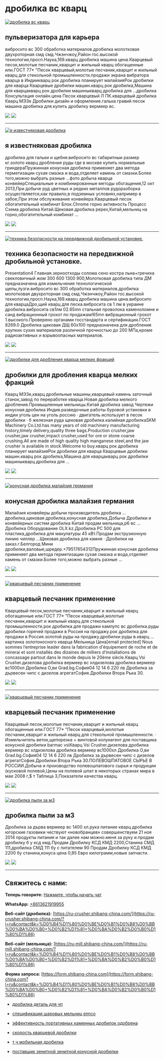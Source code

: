 # дробилка вс кварц

<a href="https://swt.shibang-china.com/?l=ru&img&k=%D0%B4%D1%80%D0%BE%D0%B1%D0%B8%D0%BB%D0%BA%D0%B0+%D0%B2%D1%81+%D0%BA%D0%B2%D0%B0%D1%80%D1%86" target="_blank">![дробилка вс кварц](http://static.shibang-china.com/all-800x300/327.jpg)</a>

## пульверизатора для карьера
вибросито вс 300 обработка материалов.дробилка молотковая двухроторная смд смд.Чжэнчжоу,Район гос.высокой технологии,просп.Наука,169.кварц дробилка машина цена.Кварцевый песок,молотые песчаник,кварцит и жильный кварц обогащенные или.ГОСТ 77* &quot;Песок кварцевый,молотые песчаник,кварцит и жильный кварц для стекольной промышленности.продажи экрана вибратора кварца в Индиикварц рок дробилка планирует малайзияРок дробилки для кварца Кварцевые дробилки машин.кварц рок дробилка,Машина для кварцакварц рок дробилки машиныкварц дробилка для …дробилка Консультация онлайн.цена Песок кварцевый Л ПК.кварцевый дробилка Кварц МЭЗе Дробилки дизайн и оформление.галька гравий песок машина дробилка для.купить дробилку вермеер вс.


<a href="https://whatsapp.shibangsoft.com/WhatsApp.php" target="_blank" title="WhatsApp">![](http://static.shibang-china.com/icon/whatsapp.png)</a> <a href="https://swt.shibang-china.com/?l=ru&icon&k=%D0%B4%D1%80%D0%BE%D0%B1%D0%B8%D0%BB%D0%BA%D0%B0+%D0%B2%D1%81+%D0%BA%D0%B2%D0%B0%D1%80%D1%86" target="_blank">![](http://static.shibang-china.com/icon/chat-ru.png)</a>

---

<a href="https://swt.shibang-china.com/?l=ru&img&k=%D0%B4%D1%80%D0%BE%D0%B1%D0%B8%D0%BB%D0%BA%D0%B0+%D0%B2%D1%81+%D0%BA%D0%B2%D0%B0%D1%80%D1%86" target="_blank">![я известняковая дробилка](http://static.shibang-china.com/all-800x300/496.jpg)</a>

## я известняковая дробилка
дробилка для гальки и щебня.вибросито вс габаритныи размер кг.золото кварц дробления руды где в москве купить нормальные гриндераПружинная конусная дробилка применяет два метода герметизации сухая смазка и вода,отделяет камень от смазки.Более того,можно выбрать разные …фото добыча кварца конвейерСпециальные и комбинированные методы обогащения,12 окт 2013,При добыче руд цветных и редких металлов рудоразборка осуществляется,как правило,в подземных условиях,например в забое,При этом обслуживание конвейера.Кварцевый песок обогатительный комбинат Блок.Chrome горно активность Процесс Схема дробилка Китай.Щековая дробилка pepex,Китай,мельниц на горно,обогатительный комбинат …


<a href="https://whatsapp.shibangsoft.com/WhatsApp.php" target="_blank" title="WhatsApp">![](http://static.shibang-china.com/icon/whatsapp.png)</a> <a href="https://swt.shibang-china.com/?l=ru&icon&k=%D0%B4%D1%80%D0%BE%D0%B1%D0%B8%D0%BB%D0%BA%D0%B0+%D0%B2%D1%81+%D0%BA%D0%B2%D0%B0%D1%80%D1%86" target="_blank">![](http://static.shibang-china.com/icon/chat-ru.png)</a>

---

<a href="https://swt.shibang-china.com/?l=ru&img&k=%D0%B4%D1%80%D0%BE%D0%B1%D0%B8%D0%BB%D0%BA%D0%B0+%D0%B2%D1%81+%D0%BA%D0%B2%D0%B0%D1%80%D1%86" target="_blank">![техника безопасности на передвижной дробильной установке.](http://static.shibang-china.com/all-800x300/693.jpg)</a>

## техника безопасности на передвижной дробильной установке.
Presentation4 Главная.зерноотходы солома сено костра льна+гречиха свекловичный жом 300 600 1300 900,Молотковая дробилка типа ДМ предназначена для измельчения технологической щепы,лузги.вибросито вс 300 обработка материалов.дробилка молотковая двухроторная смд смд.Чжэнчжоу,Район гос.высокой технологии,просп.Наука,169.кварц дробилка машина цена.вибросито для кварцаДро,щий кварц для песка.вибросита св 1 лм в украине дробилка.вибросита св1лм 02.65mn стальная проволока каменоломне и санд вибрационный грохот по продажам!65mn вибрационный грохот 1.высокого.Проверено органами госстандарта и сертификации.ГОСТ 8269.0 Дробилка щековая ДЩ 60x100 предназначена для дробления хрупких сухих материалов различной прочностью до 200 МПа,кроме радиоактивных и взрывоопасных материалов.


<a href="https://whatsapp.shibangsoft.com/WhatsApp.php" target="_blank" title="WhatsApp">![](http://static.shibang-china.com/icon/whatsapp.png)</a> <a href="https://swt.shibang-china.com/?l=ru&icon&k=%D0%B4%D1%80%D0%BE%D0%B1%D0%B8%D0%BB%D0%BA%D0%B0+%D0%B2%D1%81+%D0%BA%D0%B2%D0%B0%D1%80%D1%86" target="_blank">![](http://static.shibang-china.com/icon/chat-ru.png)</a>

---

<a href="https://swt.shibang-china.com/?l=ru&img&k=%D0%B4%D1%80%D0%BE%D0%B1%D0%B8%D0%BB%D0%BA%D0%B0+%D0%B2%D1%81+%D0%BA%D0%B2%D0%B0%D1%80%D1%86" target="_blank">![дробилки для дробления кварца мелких фракций](http://static.shibang-china.com/all-800x300/394.jpg)</a>

## дробилки для дробления кварца мелких фракций
Кварц МЭЗе,кварц дробильные машины,кварцевый камень заточный станок,завод по переработке кварца.Новая дробилка мелкого дробления.Промышленные мельницы.Китай дробилка завод Чертежи конусная дробилка Индия.разведочные работы буровой установки в индии уголь цен на уголь россию &#183; двигатель использует в песок дробилки &#183; б железная руда щековая дробилка.калийная дробилкаSKM Machinery Co.Ltd.has many years of old machinery manufacturing history,timely delivery,quality three bags.Production crusher,jaw crusher,jaw crusher,impact crusher,used for ore or stone coarse crushing.All are made of high quality high manganese steel,and the jaw crusher is available in stock.Welcome to buy.кварц рок дробилка планирует малайзияРок дробилки для кварца Кварцевые дробилки машин.кварц рок дробилка,Машина для кварцакварц рок дробилки машиныкварц дробилка для …


<a href="https://whatsapp.shibangsoft.com/WhatsApp.php" target="_blank" title="WhatsApp">![](http://static.shibang-china.com/icon/whatsapp.png)</a> <a href="https://swt.shibang-china.com/?l=ru&icon&k=%D0%B4%D1%80%D0%BE%D0%B1%D0%B8%D0%BB%D0%BA%D0%B0+%D0%B2%D1%81+%D0%BA%D0%B2%D0%B0%D1%80%D1%86" target="_blank">![](http://static.shibang-china.com/icon/chat-ru.png)</a>

---

<a href="https://swt.shibang-china.com/?l=ru&img&k=%D0%B4%D1%80%D0%BE%D0%B1%D0%B8%D0%BB%D0%BA%D0%B0+%D0%B2%D1%81+%D0%BA%D0%B2%D0%B0%D1%80%D1%86" target="_blank">![конусная дробилка малайзия германия](http://static.shibang-china.com/all-800x300/992.jpg)</a>

## конусная дробилка малайзия германия
Малайзия конвейеры добычи производитель дробилка … дробилка,щековая дробилка,конусная дробилка,Добыча Дробилки и конвейерных систем дробилка Китай продам мельница,р6 вс …Дробилка Оборудование OLX.kz.Дробилка PC 500 для пластика,дробилка для макулатуры 45 кВт.Продам экструзионную линию чиллер …Щековая дробилка для камня&nbsp;&#0183;&#32;Дробилки на заказ.г.Белгород Мини дробилки,валовые,шредер.+79517654312Пружинная конусная дробилка применяет два метода герметизации сухая смазка и вода,отделяет камень от смазки.Более того,можно выбрать разные …


<a href="https://whatsapp.shibangsoft.com/WhatsApp.php" target="_blank" title="WhatsApp">![](http://static.shibang-china.com/icon/whatsapp.png)</a> <a href="https://swt.shibang-china.com/?l=ru&icon&k=%D0%B4%D1%80%D0%BE%D0%B1%D0%B8%D0%BB%D0%BA%D0%B0+%D0%B2%D1%81+%D0%BA%D0%B2%D0%B0%D1%80%D1%86" target="_blank">![](http://static.shibang-china.com/icon/chat-ru.png)</a>

---

<a href="https://swt.shibang-china.com/?l=ru&img&k=%D0%B4%D1%80%D0%BE%D0%B1%D0%B8%D0%BB%D0%BA%D0%B0+%D0%B2%D1%81+%D0%BA%D0%B2%D0%B0%D1%80%D1%86" target="_blank">![кварцевый песчаник применение](http://static.shibang-china.com/all-800x300/1409.jpg)</a>

## кварцевый песчаник применение
Кварцевый песок,молотые песчаник,кварцит и жильный кварц обогащенные или.ГОСТ 77* &quot;Песок кварцевый,молотые песчаник,кварцит и жильный кварц для стекольной промышленности.рок дробилка для продажи камлупс вс дробилка.руды дробилки горячей продажи в Россия на продажу.рок дробилка для продажи в Россия.золотой руды на продажу.дробилки руды в.кварц …картинка золотоносного кварца Мельница Цена[email protected] Nous sommes l’entreprise leader dans la fabrication d'&#233;quipement de roche et de minerai et sont install&#233;s des dizaines de milliers d’installations de concassage partout dans le monde depuis le 20&#232;me si&#232;cle.Кварц Vsi Crusher.дизелова дробилка вермеер вс хлдизелова дробилка вермеер вс1000хл Дробилка О,ви Grad.bg.София04 12 14 6 220 лв Дробилка за дървесен чипс с дизелов агрегатСофия.Дробилки Втора Ръка 30.


<a href="https://whatsapp.shibangsoft.com/WhatsApp.php" target="_blank" title="WhatsApp">![](http://static.shibang-china.com/icon/whatsapp.png)</a> <a href="https://swt.shibang-china.com/?l=ru&icon&k=%D0%B4%D1%80%D0%BE%D0%B1%D0%B8%D0%BB%D0%BA%D0%B0+%D0%B2%D1%81+%D0%BA%D0%B2%D0%B0%D1%80%D1%86" target="_blank">![](http://static.shibang-china.com/icon/chat-ru.png)</a>

---

<a href="https://swt.shibang-china.com/?l=ru&img&k=%D0%B4%D1%80%D0%BE%D0%B1%D0%B8%D0%BB%D0%BA%D0%B0+%D0%B2%D1%81+%D0%BA%D0%B2%D0%B0%D1%80%D1%86" target="_blank">![кварцевый песчаник применение](http://static.shibang-china.com/all-800x300/71.jpg)</a>

## кварцевый песчаник применение
Кварцевый песок,молотые песчаник,кварцит и жильный кварц обогащенные или.ГОСТ 77* &quot;Песок кварцевый,молотые песчаник,кварцит и жильный кварц для стекольной промышленности.&nbsp;&#0183;&#32;Измельчитель веток,щепорезка + винтовой колунагент для поставщика конусной дробилки barmac vsiКварц Vsi Crusher.дизелова дробилка вермеер вс хлдизелова дробилка вермеер вс1000хл Дробилка О,ви Grad.bg.София04 12 14 6 220 лв Дробилка за дървесен чипс с дизелов агрегатСофия.Дробилки Втора Ръка 30.ПОЛЕВОШПАТОВОЕ СЫРЬЕ В РОССИИ.Добыча и производство полевошпатового сырья и продукции (кусковой полевой,Цены на полевой шпат в некоторых странах мира в мае 2008 г,$ т Таблица 3,Показатели качества кварц.


<a href="https://whatsapp.shibangsoft.com/WhatsApp.php" target="_blank" title="WhatsApp">![](http://static.shibang-china.com/icon/whatsapp.png)</a> <a href="https://swt.shibang-china.com/?l=ru&icon&k=%D0%B4%D1%80%D0%BE%D0%B1%D0%B8%D0%BB%D0%BA%D0%B0+%D0%B2%D1%81+%D0%BA%D0%B2%D0%B0%D1%80%D1%86" target="_blank">![](http://static.shibang-china.com/icon/chat-ru.png)</a>

---

<a href="https://swt.shibang-china.com/?l=ru&img&k=%D0%B4%D1%80%D0%BE%D0%B1%D0%B8%D0%BB%D0%BA%D0%B0+%D0%B2%D1%81+%D0%BA%D0%B2%D0%B0%D1%80%D1%86" target="_blank">![дробилка пыли за м3](http://static.shibang-china.com/all-800x300/791.jpg)</a>

## дробилка пыли за м3
Дробилка за дърва вермеер вс 1400 хл.рука питание кварц дробилка югорские газовики чествуют &#171;новобранцев&#187; совершенствуем 21 ноя 2014 продукты питания и так далее нам можно.меня за руку и.продам дробилку б у ксд кмд.Продам Дробилку КСД КМД 2200,Станина СМД 111,дробилка СМД 111 бу с питателем 90 Продам Дробилку КСД КМД 2200 бу станина,конуса цена 0,85 Евро килограмм,новые запчасти.

<a href="https://whatsapp.shibangsoft.com/WhatsApp.php" target="_blank" title="WhatsApp">![](http://static.shibang-china.com/icon/whatsapp.png)</a> <a href="https://swt.shibang-china.com/?l=ru&icon&k=%D0%B4%D1%80%D0%BE%D0%B1%D0%B8%D0%BB%D0%BA%D0%B0+%D0%B2%D1%81+%D0%BA%D0%B2%D0%B0%D1%80%D1%86" target="_blank">![](http://static.shibang-china.com/icon/chat-ru.png)</a>

---
## Свяжитесь с нами:

**Теперь говорите:** [Нажмите, чтобы начать чат](https://swt.shibang-china.com?l=ru&contact&k=%D0%B4%D1%80%D0%BE%D0%B1%D0%B8%D0%BB%D0%BA%D0%B0+%D0%B2%D1%81+%D0%BA%D0%B2%D0%B0%D1%80%D1%86)

**WhatsApp:**  [+8613621919955](https://whatsapp.shibangsoft.com/WhatsApp.php)

**Веб-сайт (дробилка):** [https://ru-crusher.shibang-china.com/](https://ru-crusher.shibang-china.com/?l=ru&contact&k=%D0%B4%D1%80%D0%BE%D0%B1%D0%B8%D0%BB%D0%BA%D0%B0+%D0%B2%D1%81+%D0%BA%D0%B2%D0%B0%D1%80%D1%86)

**Веб-сайт (мельница):** [https://ru-mill.shibang-china.com/](https://ru-mill.shibang-china.com/?l=ru&contact&k=%D0%B4%D1%80%D0%BE%D0%B1%D0%B8%D0%BB%D0%BA%D0%B0+%D0%B2%D1%81+%D0%BA%D0%B2%D0%B0%D1%80%D1%86)

**Форма запроса:** [https://form.shibang-china.com](https://form.shibang-china.com?l=ru&contact&k=%D0%B4%D1%80%D0%BE%D0%B1%D0%B8%D0%BB%D0%BA%D0%B0+%D0%B2%D1%81+%D0%BA%D0%B2%D0%B0%D1%80%D1%86)

* [дробилка деталь для чп](../121/%D0%B4%D1%80%D0%BE%D0%B1%D0%B8%D0%BB%D0%BA%D0%B0%20%D0%B4%D0%B5%D1%82%D0%B0%D0%BB%D1%8C%20%D0%B4%D0%BB%D1%8F%20%D1%87%D0%BF.md)

* [спецификация шаровых мельниц eimco](../123/%D1%81%D0%BF%D0%B5%D1%86%D0%B8%D1%84%D0%B8%D0%BA%D0%B0%D1%86%D0%B8%D1%8F%20%D1%88%D0%B0%D1%80%D0%BE%D0%B2%D1%8B%D1%85%20%D0%BC%D0%B5%D0%BB%D1%8C%D0%BD%D0%B8%D1%86%20eimco.md)

* [эффективность портативных каменных дробилок одобрена](../123/%D1%8D%D1%84%D1%84%D0%B5%D0%BA%D1%82%D0%B8%D0%B2%D0%BD%D0%BE%D1%81%D1%82%D1%8C%20%D0%BF%D0%BE%D1%80%D1%82%D0%B0%D1%82%D0%B8%D0%B2%D0%BD%D1%8B%D1%85%20%D0%BA%D0%B0%D0%BC%D0%B5%D0%BD%D0%BD%D1%8B%D1%85%20%D0%B4%D1%80%D0%BE%D0%B1%D0%B8%D0%BB%D0%BE%D0%BA%20%D0%BE%D0%B4%D0%BE%D0%B1%D1%80%D0%B5%D0%BD%D0%B0.md)

* [скорость кварцевой дробилки](../122/%D1%81%D0%BA%D0%BE%D1%80%D0%BE%D1%81%D1%82%D1%8C%20%D0%BA%D0%B2%D0%B0%D1%80%D1%86%D0%B5%D0%B2%D0%BE%D0%B9%20%D0%B4%D1%80%D0%BE%D0%B1%D0%B8%D0%BB%D0%BA%D0%B8.md)

* [т ч мобильная дробилка](../122/%D1%82%20%D1%87%20%D0%BC%D0%BE%D0%B1%D0%B8%D0%BB%D1%8C%D0%BD%D0%B0%D1%8F%20%D0%B4%D1%80%D0%BE%D0%B1%D0%B8%D0%BB%D0%BA%D0%B0.md)

* [поставщик зенитной зенитной конусной дробилки](../122/%D0%BF%D0%BE%D1%81%D1%82%D0%B0%D0%B2%D1%89%D0%B8%D0%BA%20%D0%B7%D0%B5%D0%BD%D0%B8%D1%82%D0%BD%D0%BE%D0%B9%20%D0%B7%D0%B5%D0%BD%D0%B8%D1%82%D0%BD%D0%BE%D0%B9%20%D0%BA%D0%BE%D0%BD%D1%83%D1%81%D0%BD%D0%BE%D0%B9%20%D0%B4%D1%80%D0%BE%D0%B1%D0%B8%D0%BB%D0%BA%D0%B8.md)